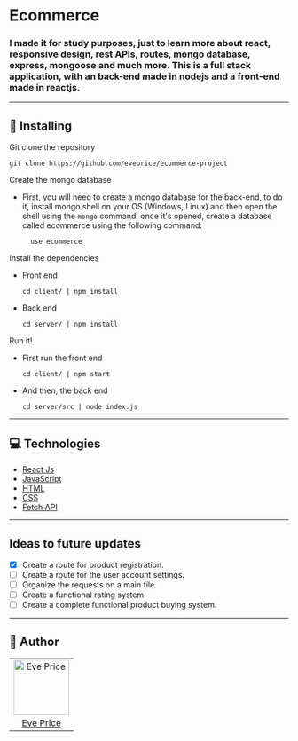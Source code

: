 # Ecommerce

### I made it for study purposes, just to learn more about react, responsive design, rest APIs, routes, mongo database, express, mongoose and much more. This is a full stack application, with an back-end made in nodejs and a front-end made in reactjs. 
---

## 💾 Installing 

Git clone the repository

```
git clone https://github.com/eveprice/ecommerce-project
```

Create the mongo database

  - First, you will need to create a mongo database for the back-end, to do it, install mongo shell on your OS (Windows, Linux) and then open the shell using the <code>mongo</code> command, once it's opened, create a database called ecommerce using the following command:
    
    ```
      use ecommerce
    ```

Install the dependencies

  - Front end
    ```
    cd client/ | npm install
    ```
  
  - Back end
    ```
    cd server/ | npm install
    ```

Run it!

 - First run the front end
    ```
    cd client/ | npm start
    ```
  
  - And then, the back end
    ```
    cd server/src | node index.js
    ```
    
---

## 💻 Technologies

- [React Js](https://developer.mozilla.org/en-US/docs/Web/API/Fetch_API)
- [JavaScript](https://www.javascript.com/)
- [HTML](https://html.spec.whatwg.org/multipage/)
- [CSS](https://devdocs.io/css/)
- [Fetch API](https://developer.mozilla.org/en-US/docs/Web/API/Fetch_API)

---

## Ideas to future updates

- [X] Create a route for product registration.
- [ ] Create a route for the user account settings.
- [ ] Organize the requests on a main file.
- [ ] Create a functional rating system.
- [ ] Create a complete functional product buying system.

---

## 📖 Author
<table>
  <tr>
    <td  align=center>
        <img src="https://avatars.githubusercontent.com/u/90803853?v=4" width="100px" alt="Eve Price">
        <a href="https://github.com/eveprice">
          <br>
            Eve Price
          </br>
        </a>
    </td>
  </tr>
</table>

